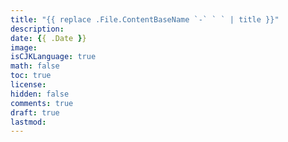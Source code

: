 ```yaml
---
title: "{{ replace .File.ContentBaseName `-` ` ` | title }}"
description: 
date: {{ .Date }}
image: 
isCJKLanguage: true
math: false
toc: true
license: 
hidden: false
comments: true
draft: true
lastmod: 
---
```


